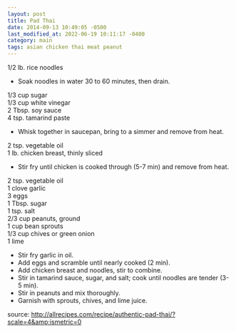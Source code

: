 ```yaml
---
layout: post
title: Pad Thai
date: 2014-09-13 10:49:05 -0500
last_modified_at: 2022-06-19 10:11:17 -0400
category: main
tags: asian chicken thai meat peanut
---
```

1/2 lb. rice noodles  

  * Soak noodles in water 30 to 60 minutes, then drain.

1/3 cup sugar  
1/3 cup white vinegar  
2 Tbsp. soy sauce  
4 tsp. tamarind paste  

  * Whisk together in saucepan, bring to a simmer and remove from heat.

2 tsp. vegetable oil  
1 lb. chicken breast, thinly sliced  

  * Stir fry until chicken is cooked through (5-7 min) and remove from heat.

2 tsp. vegetable oil  
1 clove garlic  
3 eggs  
1 Tbsp. sugar  
1 tsp. salt  
2/3 cup peanuts, ground  
1 cup bean sprouts  
1/3 cup chives or green onion  
1 lime  

  * Stir fry garlic in oil.
  * Add eggs and scramble until nearly cooked (2 min).
  * Add chicken breast and noodles, stir to combine.
  * Stir in tamarind sauce, sugar, and salt; cook until noodles are tender (3-5 min).
  * Stir in peanuts and mix thoroughly.
  * Garnish with sprouts, chives, and lime juice.

source: http://allrecipes.com/recipe/authentic-pad-thai/?scale=4&amp;ismetric=0  
